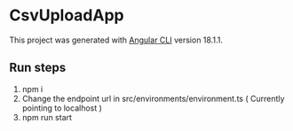 # CsvUploadApp

This project was generated with [Angular CLI](https://github.com/angular/angular-cli) version 18.1.1.

## Run steps

1. npm i
2. Change the endpoint url in src/environments/environment.ts ( Currently pointing to localhost )
3. npm run start
